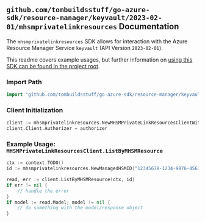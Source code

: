 
## `github.com/tombuildsstuff/go-azure-sdk/resource-manager/keyvault/2023-02-01/mhsmprivatelinkresources` Documentation

The `mhsmprivatelinkresources` SDK allows for interaction with the Azure Resource Manager Service `keyvault` (API Version `2023-02-01`).

This readme covers example usages, but further information on [using this SDK can be found in the project root](https://github.com/tombuildsstuff/go-azure-sdk/tree/main/docs).

### Import Path

```go
import "github.com/tombuildsstuff/go-azure-sdk/resource-manager/keyvault/2023-02-01/mhsmprivatelinkresources"
```


### Client Initialization

```go
client := mhsmprivatelinkresources.NewMHSMPrivateLinkResourcesClientWithBaseURI("https://management.azure.com")
client.Client.Authorizer = authorizer
```


### Example Usage: `MHSMPrivateLinkResourcesClient.ListByMHSMResource`

```go
ctx := context.TODO()
id := mhsmprivatelinkresources.NewManagedHSMID("12345678-1234-9876-4563-123456789012", "example-resource-group", "managedHSMValue")

read, err := client.ListByMHSMResource(ctx, id)
if err != nil {
	// handle the error
}
if model := read.Model; model != nil {
	// do something with the model/response object
}
```
